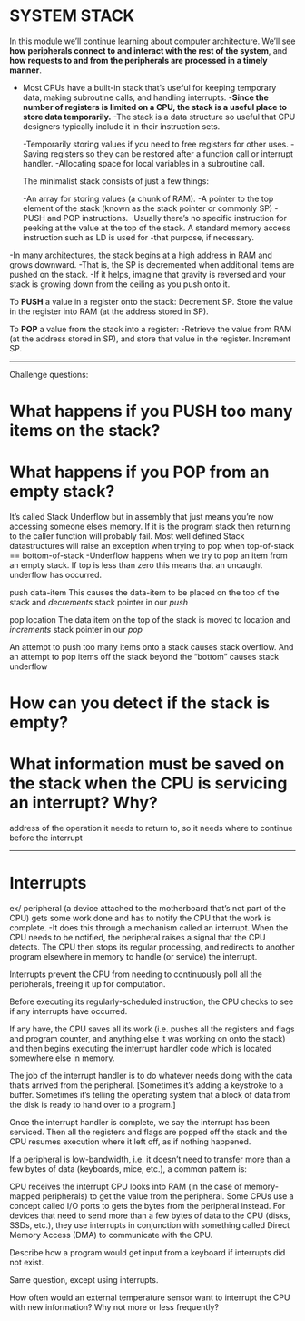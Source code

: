 # SYSTEM STACK

In this module we’ll continue learning about computer architecture. 
We’ll see __how peripherals connect to and interact with the rest of the system__, 
and __how requests to and from the peripherals are processed in a timely manner__.

* Most CPUs have a built-in stack that’s useful for keeping temporary data, making subroutine calls, and handling interrupts.
    -__Since the number of registers is limited on a CPU, the stack is a useful place to store data temporarily.__ 
    -The stack is a data structure so useful that CPU designers typically include it in their instruction sets.

    -Temporarily storing values if you need to free registers for other uses.
    -Saving registers so they can be restored after a function call or interrupt handler.
    -Allocating space for local variables in a subroutine call.

    The minimalist stack consists of just a few things:

    -An array for storing values (a chunk of RAM).
    -A pointer to the top element of the stack (known as the stack pointer or commonly SP)
    -PUSH and POP instructions.
    -Usually there’s no specific instruction for peeking at the value at the top of the stack. A standard memory access instruction such as LD is used for -that purpose, if necessary.

-In many architectures, the stack begins at a high address in RAM and grows downward. 
-That is, the SP is decremented when additional items are pushed on the stack. 
-If it helps, imagine that gravity is reversed and your stack is growing down from the ceiling as you push onto it.

To __PUSH__ a value in a register onto the stack:
Decrement SP.
Store the value in the register into RAM (at the address stored in SP).

To __POP__ a value from the stack into a register:
-Retrieve the value from RAM (at the address stored in SP), 
and store that value in the register.
Increment SP.

------------------------------------------------------------------------
Challenge questions:
# What happens if you PUSH too many items on the stack?

# What happens if you POP from an empty stack?
It’s called Stack Underflow but in assembly that just means you’re now accessing someone else’s memory. If it is the program stack then returning to the caller function will probably fail.
Most well defined Stack datastructures will raise an exception when trying to pop when top-of-stack == bottom-of-stack
-Underflow happens when we try to pop an item from an empty stack. If top is less than zero this means that an uncaught underflow has occurred.

push data-item
This causes the data-item to be placed on the top of the stack and _decrements_ stack pointer in our _push_

pop location
The data item on the top of the stack is moved to location and _increments_ stack pointer in our _pop_

An attempt to push too many items onto a stack causes stack overflow. And an attempt to pop items off the stack beyond the “bottom” causes stack underflow

# How can you detect if the stack is empty?

# What information must be saved on the stack when the CPU is servicing an interrupt? Why?
address of the operation it needs to return to, so it needs where to continue before the interrupt

------------------------------------------------------------------------------

# Interrupts 

ex/ peripheral (a device attached to the motherboard that’s not part of the CPU) gets some work done and has to notify the CPU that the work is complete.
-It does this through a mechanism called an interrupt. When the CPU needs to be notified, the peripheral raises a signal that the CPU detects. The CPU then stops its regular processing, and redirects to another program elsewhere in memory to handle (or service) the interrupt.

Interrupts prevent the CPU from needing to continuously poll all the peripherals, freeing it up for computation.

Before executing its regularly-scheduled instruction, the CPU checks to see if any interrupts have occurred.

If any have, the CPU saves all its work (i.e. pushes all the registers and flags and program counter, and anything else it was working on onto the stack) and then begins executing the interrupt handler code which is located somewhere else in memory.

The job of the interrupt handler is to do whatever needs doing with the data that’s arrived from the peripheral. [Sometimes it’s adding a keystroke to a buffer. Sometimes it’s telling the operating system that a block of data from the disk is ready to hand over to a program.]

Once the interrupt handler is complete, we say the interrupt has been serviced. Then all the registers and flags are popped off the stack and the CPU resumes execution where it left off, as if nothing happened.

If a peripheral is low-bandwidth, i.e. it doesn’t need to transfer more than a few bytes of data (keyboards, mice, etc.), a common pattern is:

CPU receives the interrupt
CPU looks into RAM (in the case of memory-mapped peripherals) to get the value from the peripheral.
Some CPUs use a concept called I/O ports to gets the bytes from the peripheral instead.
For devices that need to send more than a few bytes of data to the CPU (disks, SSDs, etc.), they use interrupts in conjunction with something called Direct Memory Access (DMA) to communicate with the CPU.

Describe how a program would get input from a keyboard if interrupts did not exist.

Same question, except using interrupts.

How often would an external temperature sensor want to interrupt the CPU with new information? Why not more or less frequently?